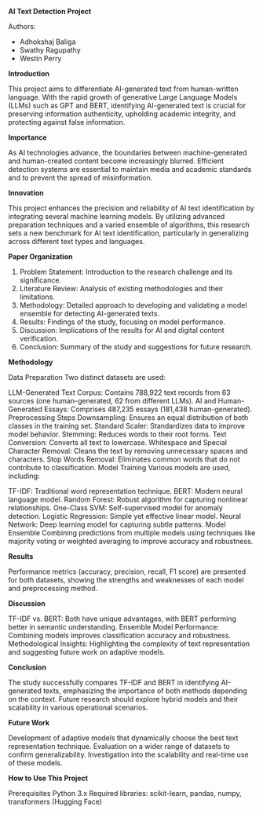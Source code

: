 **AI Text Detection Project**

Authors:
- Adhokshaj Baliga
- Swathy Ragupathy
- Westin Perry
  
**Introduction**

This project aims to differentiate AI-generated text from human-written language. With the rapid growth of generative Large Language Models (LLMs) such as GPT and BERT, identifying AI-generated text is crucial for preserving information authenticity, upholding academic integrity, and protecting against false information.

**Importance**

As AI technologies advance, the boundaries between machine-generated and human-created content become increasingly blurred. Efficient detection systems are essential to maintain media and academic standards and to prevent the spread of misinformation.

**Innovation**

This project enhances the precision and reliability of AI text identification by integrating several machine learning models. By utilizing advanced preparation techniques and a varied ensemble of algorithms, this research sets a new benchmark for AI text identification, particularly in generalizing across different text types and languages.

**Paper Organization**

1. Problem Statement: Introduction to the research challenge and its significance.
2. Literature Review: Analysis of existing methodologies and their limitations.
3. Methodology: Detailed approach to developing and validating a model ensemble for detecting AI-generated texts.
4. Results: Findings of the study, focusing on model performance.
5. Discussion: Implications of the results for AI and digital content verification.
6. Conclusion: Summary of the study and suggestions for future research.
 
**Methodology**

Data Preparation
Two distinct datasets are used:

LLM-Generated Text Corpus: Contains 788,922 text records from 63 sources (one human-generated, 62 from different LLMs).
AI and Human-Generated Essays: Comprises 487,235 essays (181,438 human-generated).
Preprocessing Steps
Downsampling: Ensures an equal distribution of both classes in the training set.
Standard Scaler: Standardizes data to improve model behavior.
Stemming: Reduces words to their root forms.
Text Conversion: Converts all text to lowercase.
Whitespace and Special Character Removal: Cleans the text by removing unnecessary spaces and characters.
Stop Words Removal: Eliminates common words that do not contribute to classification.
Model Training
Various models are used, including:

TF-IDF: Traditional word representation technique.
BERT: Modern neural language model.
Random Forest: Robust algorithm for capturing nonlinear relationships.
One-Class SVM: Self-supervised model for anomaly detection.
Logistic Regression: Simple yet effective linear model.
Neural Network: Deep learning model for capturing subtle patterns.
Model Ensemble
Combining predictions from multiple models using techniques like majority voting or weighted averaging to improve accuracy and robustness.

**Results**

Performance metrics (accuracy, precision, recall, F1 score) are presented for both datasets, showing the strengths and weaknesses of each model and preprocessing method.

**Discussion**

TF-IDF vs. BERT: Both have unique advantages, with BERT performing better in semantic understanding.
Ensemble Model Performance: Combining models improves classification accuracy and robustness.
Methodological Insights: Highlighting the complexity of text representation and suggesting future work on adaptive models.

**Conclusion**

The study successfully compares TF-IDF and BERT in identifying AI-generated texts, emphasizing the importance of both methods depending on the context. Future research should explore hybrid models and their scalability in various operational scenarios.

**Future Work**

Development of adaptive models that dynamically choose the best text representation technique.
Evaluation on a wider range of datasets to confirm generalizability.
Investigation into the scalability and real-time use of these models.

**How to Use This Project**

Prerequisites
Python 3.x
Required libraries: scikit-learn, pandas, numpy, transformers (Hugging Face)
